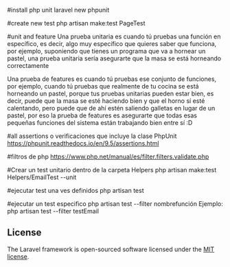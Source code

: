  #install php unit
 laravel new phpunit

 #create new test
 php artisan make:test PageTest

 #unit and feature
 Una prueba unitaria es cuando tú pruebas una función en específico, es decir, algo muy específico que quieres saber que funciona, por ejemplo, suponiendo que tienes un programa que va a hornear un pastel, una prueba unitaria sería asegurarte que la masa se está horneando correctamente

 Una prueba de features es cuando tú pruebas ese conjunto de funciones, por ejemplo, cuando tú pruebas que realmente de tu cocina se está horneando un pastel, porque tus pruebas unitarias pueden estar bien, es decir, puede que la masa se esté haciendo bien y que el horno sí esté calentando, pero puede que de ahí estén saliendo galletas en lugar de un pastel, por eso la prueba de features es asegurarte que todas esas pequeñas funciones del sistema están trabajando bien entre sí :D

#all assertions o verificaciones que incluye la clase PhpUnit
https://phpunit.readthedocs.io/en/9.5/assertions.html

#filtros de php
https://www.php.net/manual/es/filter.filters.validate.php

#Crear un test unitario dentro de la carpeta Helpers
php artisan make:test Helpers/EmailTest --unit

#ejecutar test una ves definidos
php artisan test

#ejecutar un test especifico 
php artisan test --filter nombrefunción 
Ejemplo:
php artisan test --filter testEmail 

## License

The Laravel framework is open-sourced software licensed under the [MIT license](https://opensource.org/licenses/MIT).
